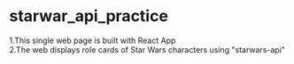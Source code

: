 # starwar_api_practice

1.This single web page is built with React App<br>
2.The web displays role cards of Star Wars characters using "starwars-api"
